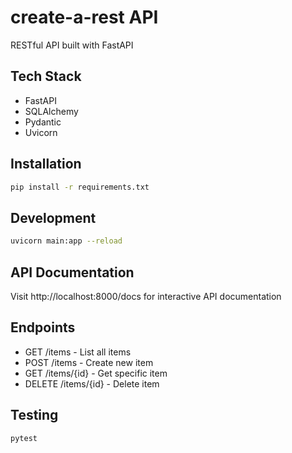 # create-a-rest API

RESTful API built with FastAPI

## Tech Stack

- FastAPI
- SQLAlchemy
- Pydantic
- Uvicorn

## Installation

```bash
pip install -r requirements.txt
```

## Development

```bash
uvicorn main:app --reload
```

## API Documentation

Visit http://localhost:8000/docs for interactive API documentation

## Endpoints

- GET /items - List all items
- POST /items - Create new item
- GET /items/{id} - Get specific item
- DELETE /items/{id} - Delete item

## Testing

```bash
pytest
```
